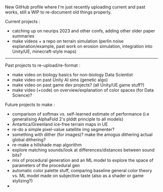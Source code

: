 New GitHub profile where I'm just recently uploading current and past works, still a WIP to re-document old things properly.

Current projects :
- catching up on neurips 2023 and other confs, adding other older paper summaries
- make videos + a repo on terrain simulation (perlin noise explanation/example, past work on erosion simulation, integration into Unity/UE, minecraft-style maps)

----

Past projects to re-upload/re-format : 
- make video on biology basics for non-biology Data Scientist
- make video on past Unity AI sims (genetic algo)
- make video on past game dev projects? (all Unity/UE game stuff?)
- make video (+code) on overview/explanation of color spaces (for Data Science)?

Future projects to make : 
- comparison of softmax vs. self-learned estimate of performance (i.e generalising AlphaFold 2's plddt principle to all models)
- Antartica/Greenland ice-free terrain maps in UE
- re-do a simple pixel-value satellite img segmenter?
- something with dither (for images)? make the amogus dithering actual global dithering?
- re-make a hillshade map algorithm
- explore matching sounds/look at differences/distances between sound bits?
- mix of procedural generation and an ML model to explore the space of parameters of the procedural gen
- automatic color palette stuff, comparing baseline general color theory vs. ML model made on subjective taste (also as a shader or game stylizing?)
- 


